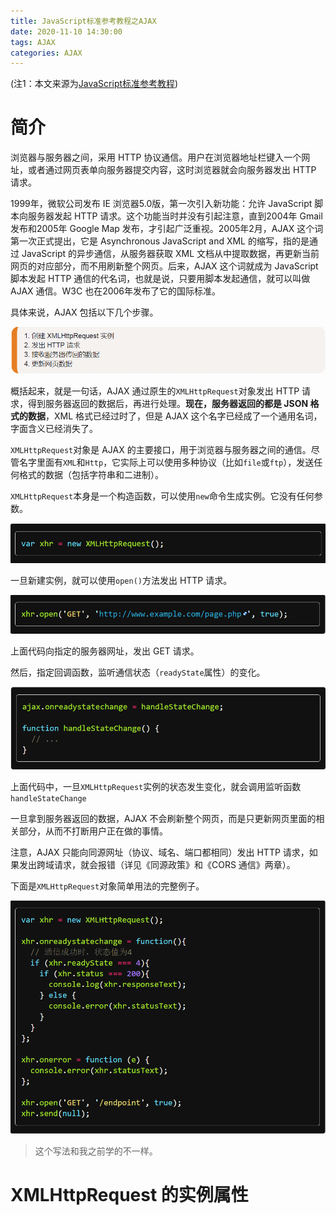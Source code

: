 ```yaml
---
title: JavaScript标准参考教程之AJAX
date: 2020-11-10 14:30:00
tags: AJAX
categories: AJAX
---
```


(注1：本文来源为[JavaScript标准参考教程](https://javascript.ruanyifeng.com/bom/ajax.html))

# 简介

浏览器与服务器之间，采用 HTTP 协议通信。用户在浏览器地址栏键入一个网址，或者通过网页表单向服务器提交内容，这时浏览器就会向服务器发出 HTTP 请求。

1999年，微软公司发布 IE 浏览器5.0版，第一次引入新功能：允许 JavaScript 脚本向服务器发起 HTTP 请求。这个功能当时并没有引起注意，直到2004年 Gmail 发布和2005年 Google Map 发布，才引起广泛重视。2005年2月，AJAX 这个词第一次正式提出，它是 Asynchronous JavaScript and XML 的缩写，指的是通过 JavaScript 的异步通信，从服务器获取 XML 文档从中提取数据，再更新当前网页的对应部分，而不用刷新整个网页。后来，AJAX 这个词就成为 JavaScript 脚本发起 HTTP 通信的代名词，也就是说，只要用脚本发起通信，就可以叫做 AJAX 通信。W3C 也在2006年发布了它的国际标准。

具体来说，AJAX 包括以下几个步骤。

![](JavaScript标准参考教程之AJAX/01.png)

概括起来，就是一句话，AJAX 通过原生的`XMLHttpRequest`对象发出 HTTP 请求，得到服务器返回的数据后，再进行处理。**现在，服务器返回的都是 JSON 格式的数据**，XML 格式已经过时了，但是 AJAX 这个名字已经成了一个通用名词，字面含义已经消失了。

`XMLHttpRequest`对象是 AJAX 的主要接口，用于浏览器与服务器之间的通信。尽管名字里面有`XML`和`Http`，它实际上可以使用多种协议（比如`file`或`ftp`），发送任何格式的数据（包括字符串和二进制）。

`XMLHttpRequest`本身是一个构造函数，可以使用`new`命令生成实例。它没有任何参数。

![](JavaScript标准参考教程之AJAX/02.png)

一旦新建实例，就可以使用`open()`方法发出 HTTP 请求。

![](JavaScript标准参考教程之AJAX/03.png)

上面代码向指定的服务器网址，发出 GET 请求。

然后，指定回调函数，监听通信状态（`readyState`属性）的变化。

![](JavaScript标准参考教程之AJAX/04.png)

上面代码中，一旦`XMLHttpRequest`实例的状态发生变化，就会调用监听函数`handleStateChange`

一旦拿到服务器返回的数据，AJAX 不会刷新整个网页，而是只更新网页里面的相关部分，从而不打断用户正在做的事情。

注意，AJAX 只能向同源网址（协议、域名、端口都相同）发出 HTTP 请求，如果发出跨域请求，就会报错（详见《同源政策》和《CORS 通信》两章）。

下面是`XMLHttpRequest`对象简单用法的完整例子。

![](JavaScript标准参考教程之AJAX/05.png)

> 这个写法和我之前学的不一样。

# XMLHttpRequest 的实例属性

